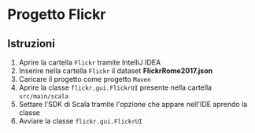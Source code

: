 # Progetto Flickr 

## Istruzioni

1. Aprire la cartella `Flickr`  tramite IntelliJ IDEA
2. Inserire nella cartella `Flickr` il dataset **FlickrRome2017.json**
3. Caricare il progetto come progetto `Maven`
4. Aprire la classe `flickr.gui.FlickrUI` presente nella cartella `src/main/scala`
5. Settare l'SDK di Scala tramite l'opzione che appare nell'IDE aprendo la classe
6. Avviare la classe `flickr.gui.FlickrUI`